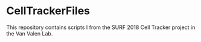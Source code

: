 # CellTrackerFiles
This repository contains scripts I from the SURF 2018 Cell Tracker project in the Van Valen Lab.
